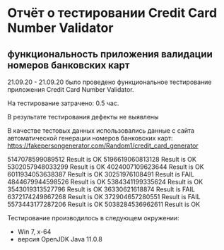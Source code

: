 # Отчёт о тестировании Credit Card Number Validator

## функциональность приложения валидации номеров банковских карт

21.09.20 - 21.09.20 было проведено функциональное тестирование приложения Credit Card Number Validator.

На тестирование затрачено: 0.5 час.

В результате тестирования дефекты не выявлены

В качестве тестовых данных использовались данные с сайта автоматической генерации номеров банковских карт: https://fakepersongenerator.com/Random1/credit_card_generator

5147078599089512 Result is OK
5196619060813128 Result is OK
5302057948033299 Result is OK
4024007109623644 Result is OK
6011934053638387 Result is OK
30251976108491 Result is FAIL
4844679944598526 Result is OK
5384341199335624 Result is OK
3543019313527796 Result is OK
36330621618874 Result is FAIL
6372174249867268 Result is OK
372904657280551 Result is FAIL
5573443177287206 Result is OK
5038284536962611 Result is OK



Тестирование производилось в следующем окружении:
* Win 7, x-64
* версия OpenJDK Java 11.0.8
